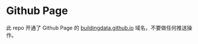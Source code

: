 # Github Page
此 repo 开通了 Github Page 的 [buildingdata.github.io](https://buildingdata.github.io) 域名，不要做任何推送操作。
